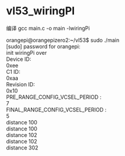 # vl53_wiringPI


编译
gcc main.c -o main  -lwiringPi   


orangepi@orangepizero2:~/vl53$ sudo ./main   
[sudo] password for orangepi:   
init wiringPi over   
Device ID:    
0xee   
C1 ID:   
0xaa   
Revision ID:   
0x10   
PRE_RANGE_CONFIG_VCSEL_PERIOD :   
7   
FINAL_RANGE_CONFIG_VCSEL_PERIOD :   
5   
distance  100   
distance  100   
distance  102   
distance  102   
distance  302   

